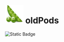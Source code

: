#  <img src="image/oldFods.png" width="60" height="60"> oldPods

![Static Badge](https://img.shields.io/badge/build-passing-brightgreen)
